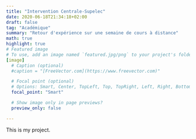 ```yaml
---
title: "Intervention Centrale-Supelec"
date: 2020-06-18T21:34:18+02:00
draft: false
tag: "Académique"
summary: "Retour d'expérience sur une semaine de cours à distance"
math: true
highlight: true
# Featured image
# To use, add an image named `featured.jpg/png` to your project's folder.
[image]
  # Caption (optional)
  #caption = "[FreeVector.com](https://www.freevector.com)"

  # Focal point (optional)
  # Options: Smart, Center, TopLeft, Top, TopRight, Left, Right, BottomLeft, Bottom, BottomRight
  focal_point: "Smart"

  # Show image only in page previews?
  preview_only: false

---
```


This is my project.
